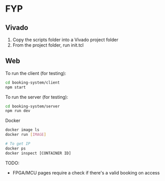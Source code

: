 # FYP

## Vivado

1. Copy the scripts folder into a Vivado project folder
2. From the project folder, run init.tcl

## Web

To run the client (for testing):
```sh
cd booking-system/client
npm start
```

To run the server (for testing):
```sh
cd booking-system/server
npm run dev
```

Docker
```sh
docker image ls
docker run [IMAGE]

# To get IP
docker ps
docker inspect [CONTAINER ID]
```

TODO:

- FPGA/MCU pages require a check if there's a valid booking on access
